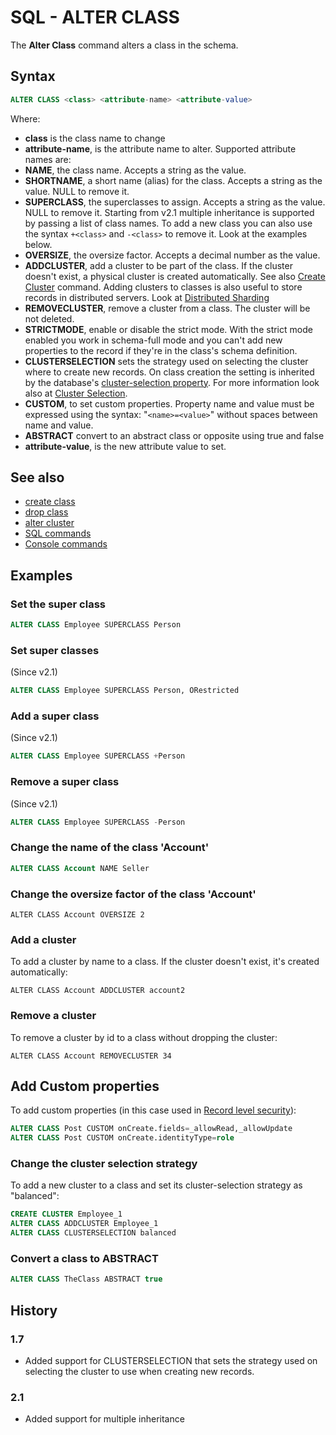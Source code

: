 # SQL - ALTER CLASS

The **Alter Class** command alters a class in the schema.

## Syntax

```sql
ALTER CLASS <class> <attribute-name> <attribute-value>
```

Where:
- **class** is the class name to change
- **attribute-name**, is the attribute name to alter. Supported attribute names are:
 - **NAME**, the class name. Accepts a string as the value.
 - **SHORTNAME**, a short name (alias) for the class. Accepts a string as the value. NULL to remove it.
 - **SUPERCLASS**, the superclasses to assign. Accepts a string as the value. NULL to remove it. Starting from v2.1 multiple inheritance is supported by passing a list of class names. To add a new class you can also use the syntax `+<class>` and `-<class>` to remove it. Look at the examples below.
 - **OVERSIZE**, the oversize factor. Accepts a decimal number as the value.
 - **ADDCLUSTER**, add a cluster to be part of the class. If the cluster doesn't exist, a physical cluster is created automatically. See also [Create Cluster](SQL-Create-Cluster.md) command. Adding clusters to classes is also useful to store records in distributed servers. Look at [Distributed Sharding](Distributed-Sharding.md)
 - **REMOVECLUSTER**, remove a cluster from a class. The cluster will be not deleted.
 - **STRICTMODE**, enable or disable the strict mode. With the strict mode enabled you work in schema-full mode and you can't add new properties to the record if they're in the class's schema definition.
 - **CLUSTERSELECTION** sets the strategy used on selecting the cluster where to create new records. On class creation the setting is inherited by the database's [cluster-selection property](SQL-Alter-Database.md). For more information look also at [Cluster Selection](Cluster-Selection.md).
 - **CUSTOM**, to set custom properties. Property name and value must be expressed using the syntax: "<code>&lt;name&gt;=&lt;value&gt;</code>" without spaces between name and value.
 -  **ABSTRACT** convert to an abstract class or opposite using true and false
- **attribute-value**, is the new attribute value to set.

## See also
- [create class](SQL-Create-Class.md)
- [drop class](SQL-Drop-Class.md)
- [alter cluster](SQL-Alter-Cluster.md)
- [SQL commands](SQL.md)
- [Console commands](Console-Commands.md)

## Examples

### Set the super class

```sql
ALTER CLASS Employee SUPERCLASS Person
```

### Set super classes
(Since v2.1)

```sql
ALTER CLASS Employee SUPERCLASS Person, ORestricted
```

### Add a super class
(Since v2.1)

```sql
ALTER CLASS Employee SUPERCLASS +Person
```

### Remove a super class
(Since v2.1)

```sql
ALTER CLASS Employee SUPERCLASS -Person
```

### Change the name of the class 'Account'

```sql
ALTER CLASS Account NAME Seller
```

### Change the oversize factor of the class 'Account'

```
ALTER CLASS Account OVERSIZE 2
```

### Add a cluster

To add a cluster by name to a class. If the cluster doesn't exist, it's created automatically:
```
ALTER CLASS Account ADDCLUSTER account2
```

### Remove a cluster

To remove a cluster by id to a class without dropping the cluster:
```
ALTER CLASS Account REMOVECLUSTER 34
```

## Add Custom properties

To add custom properties (in this case used in [Record level security](Security.md#record_level_security)):
```sql
ALTER CLASS Post CUSTOM onCreate.fields=_allowRead,_allowUpdate
ALTER CLASS Post CUSTOM onCreate.identityType=role
```

### Change the cluster selection strategy

To add a new cluster to a class and set its cluster-selection strategy as "balanced":

```sql
CREATE CLUSTER Employee_1
ALTER CLASS ADDCLUSTER Employee_1
ALTER CLASS CLUSTERSELECTION balanced
```

### Convert a class to ABSTRACT

```sql
ALTER CLASS TheClass ABSTRACT true
```

## History
### 1.7
- Added support for CLUSTERSELECTION that sets the strategy used on selecting the cluster to use when creating new records.
### 2.1
- Added support for multiple inheritance
